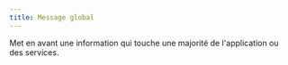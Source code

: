 ```yaml
---
title: Message global
---
```


Met en avant une information qui touche une majorité de l'application ou des services.

